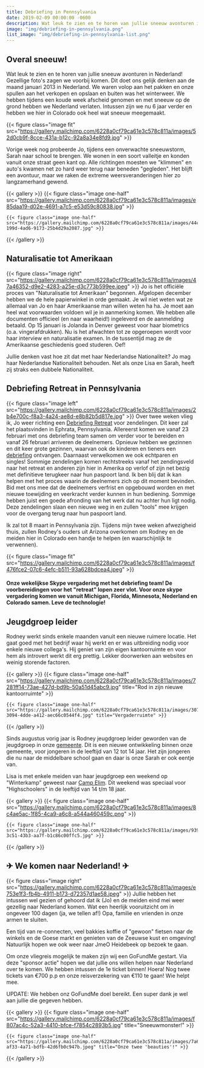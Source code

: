 ```yaml
---
title: Debriefing in Pennsylvania
date: 2019-02-09 00:00:00 -0600
description: Wat leuk te zien en te horen van jullie sneeuw avonturen in Nederland! Gezellige foto's zagen we voorbij komen.
image: "img/debriefing-in-pennsylvania.png"
list_image: "img/debriefing-in-pennsylvania-list.png"
---
```

## Overal sneeuw!

Wat leuk te zien en te horen van jullie sneeuw avonturen in Nederland! Gezellige foto's zagen we voorbij komen. Dit doet ons gelijk denken aan de maand januari 2013 in Nederland. We waren volop aan het pakken en onze spullen aan het verkopen en opslaan en buiten was het winterweer. We hebben tijdens een koude week afscheid genomen en met sneeuw op de grond hebben we Nederland verlaten. Intussen zijn we nu 6 jaar verder en hebben we hier in Colorado ook heel wat sneeuw meegemaakt.

{{< figure class="image fit" src="https://gallery.mailchimp.com/6228a0cf79ca61e3c578c811a/images/52d0cb9f-8cce-431a-b12c-92a8a34e8fd9.jpg" >}}

Vorige week nog probeerde Jo, tijdens een onverwachte sneeuwstorm, Sarah naar school te brengen. We wonen in een soort valleitje en konden vanuit onze straat geen kant op. Alle richtingen moesten we "klimmen" en auto's kwamen net zo hard weer terug naar beneden "gegleden". Het blijft een avontuur, maar we raken de extreme weersveranderingen hier zo langzamerhand gewend.

{{< gallery >}}
    {{< figure class="image one-half" src="https://gallery.mailchimp.com/6228a0cf79ca61e3c578c811a/images/e85daa19-d02e-4691-a7c5-e53d59c80838.jpg" >}}

    {{< figure class="image one-half" src="https://gallery.mailchimp.com/6228a0cf79ca61e3c578c811a/images/44c2320a-199d-4ad6-9173-25b4d29a2087.jpg" >}}
{{< /gallery >}}

## Naturalisatie tot Amerikaan
{{< figure class="image right" src="https://gallery.mailchimp.com/6228a0cf79ca61e3c578c811a/images/47a46352-d9e2-4283-a25e-d3c773b599ee.jpeg" >}}
Jo is het officiële proces van "Naturalisatie tot Amerikaan" begonnen. Afgelopen december hebben we de hele papierwinkel in orde gemaakt. Je wil niet weten wat ze allemaal van Jo en haar Amerikaanse man willen weten ha ha. Je moet aan heel wat voorwaarden voldoen wil je in aanmerking komen. We hebben alle documenten officieel (en naar waarheid!) ingeleverd en de aanmelding betaald. Op 15 januari is Jolanda in Denver geweest voor haar biometrics (o.a. vingerafdrukken). Nu is het afwachten tot ze opgeroepen wordt voor haar interview en naturalisatie examen. In de tussentijd mag ze de Amerikaanse geschiedenis goed studeren. Oef!

Jullie denken vast hoe zit dat met haar Nederlandse Nationaliteit? Jo mag  haar Nederlandse Nationaliteit behouden. Net als onze Lisa en Sarah, heeft zij straks een dubbele Nationaliteit.

## Debriefing Retreat in Pennsylvania
{{< figure class="image left" src="https://gallery.mailchimp.com/6228a0cf79ca61e3c578c811a/images/2b4e700c-f8a3-4a24-ae8d-e8b82b5d817e.jpg" >}}
Over twee weken vlieg ik, Jo weer richting een [Debriefing Retreat](http://excellingleaders.org/retreat/) voor zendelingen. Dit keer zal het plaatsvinden in Ephrata, Pennsylvania. Allereerst komen we vanaf 23 februari met ons debriefing team samen om verder voor te bereiden en vanaf 26 februari arriveren de deelnemers. Opnieuw hebben we gezinnen en dit keer grote gezinnen, waarvan ook de kinderen en tieners een [debriefing](http://excellingleaders.org/debriefing-2/) ontvangen. Daarnaast verwelkomen we ook echtparen en singles! Sommige zendelingen komen rechtstreeks vanaf het zendingsveld naar het retreat en anderen zijn hier in Amerika op verlof of zijn net bezig met definitieve terugkeer naar hun paspoort land. Ik ben blij dat ik kan helpen met het proces waarin de deelnemers zich op dit moment bevinden. Bid met ons mee dat de deelnemers verfrist en opgebouwd worden en met nieuwe toewijding en veerkracht verder kunnen in hun bediening. Sommige hebben juist een goede afronding van het werk dat nu achter hun ligt nodig. Deze zendelingen slaan een nieuwe weg in en zullen "tools" mee krijgen voor de overgang terug naar hun paspoort land.

Ik zal tot 8 maart in Pennsylvania zijn. Tijdens mijn twee weken afwezigheid thuis, zullen Rodney's ouders uit Arizona overkomen om Rodney en de meiden hier in Colorado een handje te helpen (en waarschijnlijk te verwennen).

{{< figure class="image fit" src="https://gallery.mailchimp.com/6228a0cf79ca61e3c578c811a/images/f476fce2-07c6-4efc-b511-93a628bdcea4.jpeg" >}}
<figcaption class="full"><h4>Onze wekelijkse Skype vergadering met het debriefing team! De voorbereidingen voor het "retreat" lopen zeer vlot. Voor onze skype vergadering komen we vanuit Michigan, Florida, Minnesota, Nederland en Colorado samen. Leve de technologie!</h4></figcaption>

## Jeugdgroep leider

Rodney werkt sinds enkele maanden vanuit een nieuwe ruimere locatie. Het gaat goed met het bedrijf waar hij werkt en er was uitbreiding nodig voor enkele nieuwe collega's. Hij geniet van zijn eigen kantoorruimte en voor hem als introvert werkt dit erg prettig. Lekker doorwerken aan websites en weinig storende factoren.

{{< gallery >}}
    {{< figure class="image one-half" src="https://gallery.mailchimp.com/6228a0cf79ca61e3c578c811a/images/7281ff14-73ae-427d-bd9b-50a51d45abc9.jpg" title="Rod in zijn nieuwe kantoorruimte" >}}

    {{< figure class="image one-half" src="https://gallery.mailchimp.com/6228a0cf79ca61e3c578c811a/images/307bd120-3094-4dde-a412-aec66c0544f4.jpg" title="Vergaderruimte" >}}
{{< /gallery >}}

Sinds augustus vorig jaar is Rodney jeugdgroep leider geworden van de jeugdgroep in onze [gemeente](http://newlifedowntown.com/ "New Life Downtown"). Dit is een nieuwe ontwikkeling binnen onze gemeente, voor jongeren in de leeftijd van 12 tot 14 jaar. Het zijn jongeren die nu naar de middelbare school gaan en daar is onze Sarah er ook eentje van.

Lisa is met enkele meiden van haar jeugdgroep een weekend op "Winterkamp" geweest naar [Camp Elim](https://campelim.com/ "Camp Elim"). Dit weekend was speciaal voor "Highschoolers" in de leeftijd van 14 t/m 18 jaar.

{{< gallery >}}
    {{< figure class="image one-half" src="https://gallery.mailchimp.com/6228a0cf79ca61e3c578c811a/images/8c4ae5ac-1f85-4ca9-a6c8-a544a460459c.png" >}}

    {{< figure class="image one-half" src="https://gallery.mailchimp.com/6228a0cf79ca61e3c578c811a/images/93994831-3c51-43b3-aa7f-b1c86c00ffc5.jpg" >}}
{{< /gallery >}}

## ✈ We komen naar Nederland! ✈
{{< figure class="image right" src="https://gallery.mailchimp.com/6228a0cf79ca61e3c578c811a/images/e753e1f3-fb4b-4911-b173-d72357d1ae58.jpeg" >}}
Jullie hebben het intussen wel gezien of gehoord dat ik (Jo) en de meiden eind mei weer gezellig naar Nederland komen. Wat een heerlijk vooruitzicht om in ongeveer 100 dagen (ja, we tellen af!) Opa, familie en vrienden in onze armen te sluiten.

Een tijd van re-connecten, veel bakkies koffie of "gewoon" fietsen naar de winkels en de Goese markt en genieten van de Zeeuwse kust en omgeving! Natuurlijk hopen we ook weer naar JmeO Heidebeek op bezoek te gaan.

Om onze vliegreis mogelijk te maken zijn wij een GoFundMe gestart. Via deze "sponsor actie" hopen we dat jullie ons willen helpen naar Nederland over te komen. We hebben intussen de 1e ticket binnen! Hoera! Nog twee tickets van €700 p.p en onze reisverzekering van €110 te gaan! Wie helpt mee.

UPDATE: We hebben onz GoFundMe doel bereikt. Een super dank je wel aan jullie die gegeven hebben.

{{< gallery >}}
    {{< figure class="image one-half" src="https://gallery.mailchimp.com/6228a0cf79ca61e3c578c811a/images/f807ac4c-52a3-4410-bfce-f7854c2893b5.jpg" title="Sneeuwmonster!" >}}

    {{< figure class="image one-half" src="https://gallery.mailchimp.com/6228a0cf79ca61e3c578c811a/images/7a6c5e17-af33-4a71-bdfb-42d6fb0c947b.jpeg" title="Onze twee 'beauties'!" >}}
{{< /gallery >}}
